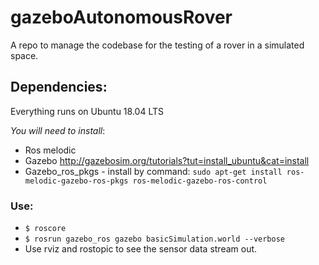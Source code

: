# gazeboAutonomousRover
A repo to manage the codebase for the testing of a rover in a simulated space. 
## Dependencies: 

Everything runs on Ubuntu 18.04 LTS

*You will need to install*: 
* Ros melodic 
* Gazebo http://gazebosim.org/tutorials?tut=install_ubuntu&cat=install
* Gazebo_ros_pkgs - install by command:
  `sudo apt-get install ros-melodic-gazebo-ros-pkgs ros-melodic-gazebo-ros-control`
### Use:
* `$ roscore`
* `$ rosrun gazebo_ros gazebo basicSimulation.world --verbose`
* Use rviz and rostopic to see the sensor data stream out.
